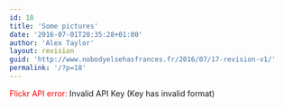 ```yaml
---
id: 18
title: 'Some pictures'
date: '2016-07-01T20:35:28+01:00'
author: 'Alex Taylor'
layout: revision
guid: 'http://www.nobodyelsehasfrances.fr/2016/07/17-revision-v1/'
permalink: '/?p=18'
---
```


<div class="flickr-justified-gallery-error"><span style="color:red">Flickr API error: </span><span class="flickr-justified-gallery-error-msg">Invalid API Key (Key has invalid format)</span></div>